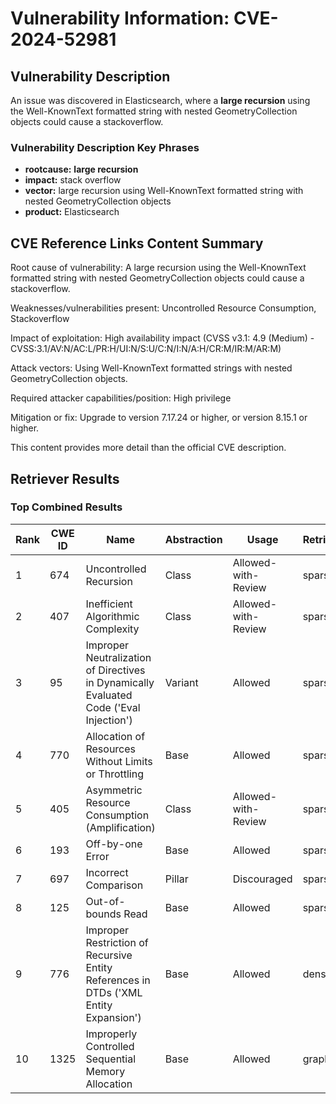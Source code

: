 # Vulnerability Information: CVE-2024-52981

## Vulnerability Description
An issue was discovered in Elasticsearch, where a **large recursion** using the Well-KnownText formatted string with nested GeometryCollection objects could cause a stackoverflow.

### Vulnerability Description Key Phrases
- **rootcause:** **large recursion**
- **impact:** stack overflow
- **vector:** large recursion using Well-KnownText formatted string with nested GeometryCollection objects
- **product:** Elasticsearch

## CVE Reference Links Content Summary
Root cause of vulnerability:
A large recursion using the Well-KnownText formatted string with nested GeometryCollection objects could cause a stackoverflow.

Weaknesses/vulnerabilities present:
Uncontrolled Resource Consumption, Stackoverflow

Impact of exploitation:
High availability impact (CVSS v3.1: 4.9 (Medium) - CVSS:3.1/AV:N/AC:L/PR:H/UI:N/S:U/C:N/I:N/A:H/CR:M/IR:M/AR:M)

Attack vectors:
Using Well-KnownText formatted strings with nested GeometryCollection objects.

Required attacker capabilities/position:
High privilege

Mitigation or fix:
Upgrade to version 7.17.24 or higher, or version 8.15.1 or higher.

This content provides more detail than the official CVE description.

## Retriever Results

### Top Combined Results

| Rank | CWE ID | Name | Abstraction | Usage  | Retrievers | Individual Scores |
|------|--------|------|-------------|-------|------------|-------------------|
| 1 | 674 | Uncontrolled Recursion | Class | Allowed-with-Review | sparse | 0.184 |
| 2 | 407 | Inefficient Algorithmic Complexity | Class | Allowed-with-Review | sparse | 0.145 |
| 3 | 95 | Improper Neutralization of Directives in Dynamically Evaluated Code ('Eval Injection') | Variant | Allowed | sparse | 0.119 |
| 4 | 770 | Allocation of Resources Without Limits or Throttling | Base | Allowed | sparse | 0.115 |
| 5 | 405 | Asymmetric Resource Consumption (Amplification) | Class | Allowed-with-Review | sparse | 0.114 |
| 6 | 193 | Off-by-one Error | Base | Allowed | sparse | 0.111 |
| 7 | 697 | Incorrect Comparison | Pillar | Discouraged | sparse | 0.111 |
| 8 | 125 | Out-of-bounds Read | Base | Allowed | sparse | 0.111 |
| 9 | 776 | Improper Restriction of Recursive Entity References in DTDs ('XML Entity Expansion') | Base | Allowed | dense | 0.462 |
| 10 | 1325 | Improperly Controlled Sequential Memory Allocation | Base | Allowed | graph | 0.003 |


